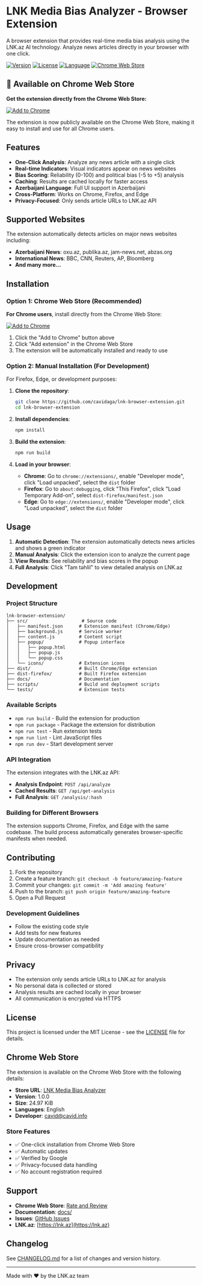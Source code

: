 # LNK Media Bias Analyzer - Browser Extension

A browser extension that provides real-time media bias analysis using the LNK.az AI technology. Analyze news articles directly in your browser with one click.

[![Version](https://img.shields.io/badge/version-1.0.0-blue.svg)](https://github.com/cavidaga/lnk-browser-extension)
[![License](https://img.shields.io/badge/license-MIT-green.svg)](LICENSE)
[![Language](https://img.shields.io/badge/language-JavaScript-yellow.svg)](https://github.com/cavidaga/lnk-browser-extension)
[![Chrome Web Store](https://img.shields.io/badge/Chrome%20Web%20Store-Available-brightgreen.svg)](https://chromewebstore.google.com/detail/lnk-media-bias-analyzer/lclhkkckmddipgmiaiahijeaealoikjm)

## 🚀 Available on Chrome Web Store

**Get the extension directly from the Chrome Web Store:**

[![Add to Chrome](https://img.shields.io/badge/Add%20to%20Chrome-4285F4?style=for-the-badge&logo=googlechrome&logoColor=white)](https://chromewebstore.google.com/detail/lnk-media-bias-analyzer/lclhkkckmddipgmiaiahijeaealoikjm)

The extension is now publicly available on the Chrome Web Store, making it easy to install and use for all Chrome users.

## Features

- **One-Click Analysis**: Analyze any news article with a single click
- **Real-time Indicators**: Visual indicators appear on news websites
- **Bias Scoring**: Reliability (0-100) and political bias (-5 to +5) analysis
- **Caching**: Results are cached locally for faster access
- **Azerbaijani Language**: Full UI support in Azerbaijani
- **Cross-Platform**: Works on Chrome, Firefox, and Edge
- **Privacy-Focused**: Only sends article URLs to LNK.az API

## Supported Websites

The extension automatically detects articles on major news websites including:

- **Azerbaijani News**: oxu.az, publika.az, jam-news.net, abzas.org
- **International News**: BBC, CNN, Reuters, AP, Bloomberg
- **And many more...**

## Installation

### Option 1: Chrome Web Store (Recommended)

**For Chrome users**, install directly from the Chrome Web Store:

[![Add to Chrome](https://img.shields.io/badge/Add%20to%20Chrome-4285F4?style=for-the-badge&logo=googlechrome&logoColor=white)](https://chromewebstore.google.com/detail/lnk-media-bias-analyzer/lclhkkckmddipgmiaiahijeaealoikjm)

1. Click the "Add to Chrome" button above
2. Click "Add extension" in the Chrome Web Store
3. The extension will be automatically installed and ready to use

### Option 2: Manual Installation (For Development)

For Firefox, Edge, or development purposes:

1. **Clone the repository**:
   ```bash
   git clone https://github.com/cavidaga/lnk-browser-extension.git
   cd lnk-browser-extension
   ```

2. **Install dependencies**:
   ```bash
   npm install
   ```

3. **Build the extension**:
   ```bash
   npm run build
   ```

4. **Load in your browser**:
   - **Chrome**: Go to `chrome://extensions/`, enable "Developer mode", click "Load unpacked", select the `dist` folder
   - **Firefox**: Go to `about:debugging`, click "This Firefox", click "Load Temporary Add-on", select `dist-firefox/manifest.json`
   - **Edge**: Go to `edge://extensions/`, enable "Developer mode", click "Load unpacked", select the `dist` folder

## Usage

1. **Automatic Detection**: The extension automatically detects news articles and shows a green indicator
2. **Manual Analysis**: Click the extension icon to analyze the current page
3. **View Results**: See reliability and bias scores in the popup
4. **Full Analysis**: Click "Tam təhlil" to view detailed analysis on LNK.az

## Development

### Project Structure

```
lnk-browser-extension/
├── src/                    # Source code
│   ├── manifest.json      # Extension manifest (Chrome/Edge)
│   ├── background.js      # Service worker
│   ├── content.js         # Content script
│   ├── popup/             # Popup interface
│   │   ├── popup.html
│   │   ├── popup.js
│   │   └── popup.css
│   └── icons/             # Extension icons
├── dist/                  # Built Chrome/Edge extension
├── dist-firefox/          # Built Firefox extension
├── docs/                  # Documentation
├── scripts/               # Build and deployment scripts
└── tests/                 # Extension tests
```

### Available Scripts

- `npm run build` - Build the extension for production
- `npm run package` - Package the extension for distribution
- `npm run test` - Run extension tests
- `npm run lint` - Lint JavaScript files
- `npm run dev` - Start development server

### API Integration

The extension integrates with the LNK.az API:

- **Analysis Endpoint**: `POST /api/analyze`
- **Cached Results**: `GET /api/get-analysis`
- **Full Analysis**: `GET /analysis/:hash`

### Building for Different Browsers

The extension supports Chrome, Firefox, and Edge with the same codebase. The build process automatically generates browser-specific manifests when needed.

## Contributing

1. Fork the repository
2. Create a feature branch: `git checkout -b feature/amazing-feature`
3. Commit your changes: `git commit -m 'Add amazing feature'`
4. Push to the branch: `git push origin feature/amazing-feature`
5. Open a Pull Request

### Development Guidelines

- Follow the existing code style
- Add tests for new features
- Update documentation as needed
- Ensure cross-browser compatibility

## Privacy

- The extension only sends article URLs to LNK.az for analysis
- No personal data is collected or stored
- Analysis results are cached locally in your browser
- All communication is encrypted via HTTPS

## License

This project is licensed under the MIT License - see the [LICENSE](LICENSE) file for details.

## Chrome Web Store

The extension is available on the Chrome Web Store with the following details:

- **Store URL**: [LNK Media Bias Analyzer](https://chromewebstore.google.com/detail/lnk-media-bias-analyzer/lclhkkckmddipgmiaiahijeaealoikjm)
- **Version**: 1.0.0
- **Size**: 24.97 KiB
- **Languages**: English
- **Developer**: cavid@cavid.info

### Store Features

- ✅ One-click installation from Chrome Web Store
- ✅ Automatic updates
- ✅ Verified by Google
- ✅ Privacy-focused data handling
- ✅ No account registration required

## Support

- **Chrome Web Store**: [Rate and Review](https://chromewebstore.google.com/detail/lnk-media-bias-analyzer/lclhkkckmddipgmiaiahijeaealoikjm)
- **Documentation**: [docs/](docs/)
- **Issues**: [GitHub Issues](https://github.com/cavidaga/lnk-browser-extension/issues)
- **LNK.az**: [https://lnk.az](https://lnk.az)

## Changelog

See [CHANGELOG.md](CHANGELOG.md) for a list of changes and version history.

---

Made with ❤️ by the LNK.az team
